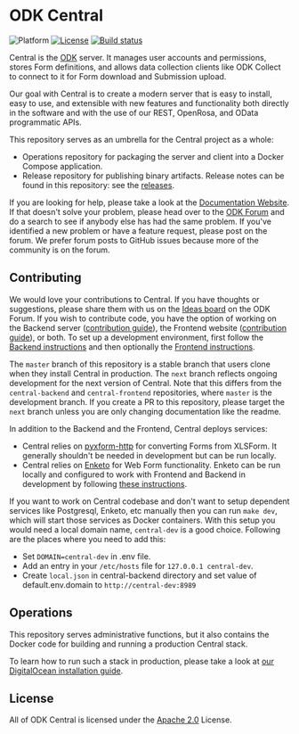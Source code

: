 ODK Central
===========

![Platform](https://img.shields.io/badge/platform-Docker-blue.svg)
[![License](https://img.shields.io/badge/license-Apache_2.0-blue.svg)](https://opensource.org/licenses/Apache-2.0)
[![Build status](https://circleci.com/gh/getodk/central.svg?style=shield)](https://circleci.com/gh/getodk/central)

Central is the [ODK](https://getodk.org/) server. It manages user accounts and permissions, stores Form definitions, and allows data collection clients like ODK Collect to connect to it for Form download and Submission upload.

Our goal with Central is to create a modern server that is easy to install, easy to use, and extensible with new features and functionality both directly in the software and with the use of our REST, OpenRosa, and OData programmatic APIs.

This repository serves as an umbrella for the Central project as a whole:

* Operations repository for packaging the server and client into a Docker Compose application.
* Release repository for publishing binary artifacts. Release notes can be found in this repository: see the [releases](https://github.com/getodk/central/releases).

If you are looking for help, please take a look at the [Documentation Website](https://docs.getodk.org/central-intro/). If that doesn't solve your problem, please head over to the [ODK Forum](https://forum.getodk.org) and do a search to see if anybody else has had the same problem. If you've identified a new problem or have a feature request, please post on the forum. We prefer forum posts to GitHub issues because more of the community is on the forum.

Contributing
------------

We would love your contributions to Central. If you have thoughts or suggestions, please share them with us on the [Ideas board](https://forum.getodk.org/c/ideas) on the ODK Forum. If you wish to contribute code, you have the option of working on the Backend server ([contribution guide](https://github.com/getodk/central-backend/blob/master/CONTRIBUTING.md)), the Frontend website ([contribution guide](https://github.com/getodk/central-frontend/blob/master/CONTRIBUTING.md)), or both. To set up a development environment, first follow the [Backend instructions](https://github.com/getodk/central-backend#setting-up-a-development-environment) and then optionally the [Frontend instructions](https://github.com/getodk/central-frontend#setting-up-your-development-environment).

The `master` branch of this repository is a stable branch that users clone when they install Central in production. The `next` branch reflects ongoing development for the next version of Central. Note that this differs from the `central-backend` and `central-frontend` repositories, where `master` is the development branch. If you create a PR to this repository, please target the `next` branch unless you are only changing documentation like the readme.

In addition to the Backend and the Frontend, Central deploys services:

* Central relies on [pyxform-http](https://github.com/getodk/pyxform-http) for converting Forms from XLSForm. It generally shouldn't be needed in development but can be run locally.
* Central relies on [Enketo](https://github.com/enketo/enketo-express) for Web Form functionality. Enketo can be run locally and configured to work with Frontend and Backend in development by following [these instructions](https://github.com/getodk/central-frontend/blob/master/docs/enketo.md).

If you want to work on Central codebase and don't want to setup dependent services like Postgresql, Enketo, etc manually then you can run `make dev`, which will start those services as Docker containers. With this setup you would need a local domain name, `central-dev` is a good choice. Following are the places where you need to add this:

* Set `DOMAIN=central-dev` in .env file. 
* Add an entry in your `/etc/hosts` file for `127.0.0.1 central-dev`.
* Create `local.json` in central-backend directory and set value of default.env.domain to `http://central-dev:8989`

Operations
----------

This repository serves administrative functions, but it also contains the Docker code for building and running a production Central stack.

To learn how to run such a stack in production, please take a look at [our DigitalOcean installation guide](https://docs.getodk.org/central-install-digital-ocean/).

License
-------

All of ODK Central is licensed under the [Apache 2.0](https://raw.githubusercontent.com/getodk/central/master/LICENSE) License.
